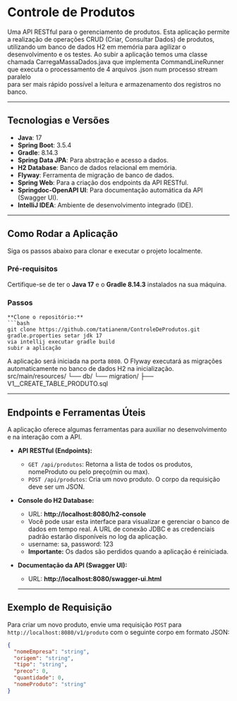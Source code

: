 # Controle de Produtos

Uma API RESTful para o gerenciamento de produtos. Esta aplicação permite a realização de operações CRUD (Criar, Consultar Dados) de produtos, 
utilizando um banco de dados H2 em memória para agilizar o desenvolvimento e os testes. Ao subir a aplicação temos uma classe chamada 
CarregaMassaDados.java  que implementa CommandLineRunner que executa o processamento de 4 arquivos .json num processo stream paralelo  
para ser mais rápido possível a leitura e armazenamento dos registros no banco.

---

## Tecnologias e Versões

* **Java**: 17
* **Spring Boot**: 3.5.4
* **Gradle**: 8.14.3
* **Spring Data JPA**: Para abstração e acesso a dados.
* **H2 Database**: Banco de dados relacional em memória.
* **Flyway**: Ferramenta de migração de banco de dados.
* **Spring Web**: Para a criação dos endpoints da API RESTful.
* **Springdoc-OpenAPI UI**: Para documentação automática da API (Swagger UI).
* **IntelliJ IDEA**: Ambiente de desenvolvimento integrado (IDE).

---

## Como Rodar a Aplicação

Siga os passos abaixo para clonar e executar o projeto localmente.

### Pré-requisitos

Certifique-se de ter o **Java 17** e o **Gradle 8.14.3** instalados na sua máquina.

### Passos

    **Clone o repositório:**
    ```bash
    git clone https://github.com/tatianenm/ControleDeProdutos.git
    gradle.properties setar jdk 17
    via intellij executar gradle build
    subir a aplicação
    

A aplicação será iniciada na porta `8080`.  O Flyway executará as migrações automaticamente no banco de dados H2 na inicialização.
src/main/resources/
└── db/
└── migration/
├── V1__CREATE_TABLE_PRODUTO.sql

---

## Endpoints e Ferramentas Úteis

A aplicação oferece algumas ferramentas para auxiliar no desenvolvimento e na interação com a API.

* **API RESTful (Endpoints):**
    * `GET /api/produtos`: Retorna a lista de todos os produtos, nomeProduto ou pelo preço(min ou max).
    * `POST /api/produtos`: Cria um novo produto. O corpo da requisição deve ser um JSON.
    

* **Console do H2 Database:**
    * URL: **http://localhost:8080/h2-console**
    * Você pode usar esta interface para visualizar e gerenciar o banco de dados em tempo real. A URL de conexão JDBC
      e as credenciais padrão estarão disponíveis no log da aplicação.
    * username: sa,  password: 123
    * **Importante:** Os dados são perdidos quando a aplicação é reiniciada.

* **Documentação da API (Swagger UI):**
    * URL: **http://localhost:8080/swagger-ui.html**
    
  ---

## Exemplo de Requisição

Para criar um novo produto, envie uma requisição `POST` para `http://localhost:8080/v1/produto` com o seguinte corpo em formato JSON:

```json
{
  "nomeEmpresa": "string",
  "origem": "string",
  "tipo": "string",
  "preco": 0,
  "quantidade": 0,
  "nomeProduto": "string"
}
